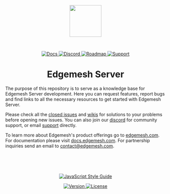 <p align="center"><img height="100" src="assets/logo.svg" /></p>

<br />

<p align="center">
  <a href="https://docs.edgemesh.com">
    <img src="https://img.shields.io/badge/%20-docs-lightgrey.svg?&longCache=true&style=for-the-badge" alt="Docs" />
  </a>
  <a href="https://discord.gg/K5ACGha">
    <img src="https://img.shields.io/badge/%20-discord-7289DA.svg?&longCache=true&style=for-the-badge" alt="Discord" />
  </a>
  <a href="https://github.com/orgs/edgemesh/projects/8">
    <img src="https://img.shields.io/badge/%20-roadmap-green.svg?&longCache=true&style=for-the-badge" alt="Roadmap" />
  </a>
  <a href="mailto:support@edgemesh.com">
    <img src="https://img.shields.io/badge/%20-support-yellow.svg?&longCache=true&style=for-the-badge" alt="Support" />
  </a>
</p>


<h1 align="center">Edgemesh Server</h1>

The purpose of this repository is to serve as a knowledge base for Edgemesh Server
development.  Here you can request features, report bugs and find links to all
the necessary resources to get started with Edgemesh Server.

Please check all the
[closed issues](https://github.com/edgemesh/server/issues?q=is%3Aissue+is%3Aclosed)
and [wikis](https://github.com/edgemesh/server/wiki) for solutions to your
problems before opening new issues.  You can also join our [discord](https://discord.gg/K5ACGha)
for community support, or email [support](mailto:support@edgemesh.com) directly.  

To learn more about Edgemesh's product offerings go to [edgemesh.com](https://edgemesh.com).
For documentation please visit [docs.edgemesh.com](https://docs.edgemesh.com).
For partnership inquiries send an email to [contact@edgemesh.com](mailto:contact@edgemesh.com).

<br />
<br />
<br />

<p align="center">
  <a href="https://github.com/standard/standard">
    <img src="https://cdn.rawgit.com/standard/standard/master/badge.svg" alt="JavaScript Style Guide" />
  </a>
</p>
<p align="center">
  <a href="https://github.com/edgemesh/server/releases">
    <img src="https://img.shields.io/github/release/edgemesh/edgemesh.svg?&longCache=true&style=for-the-badge" alt="Version" />
  </a>
  <a href="https://github.com/edgemesh/server/blob/master/LICENSE.md">
    <img src="https://img.shields.io/badge/license-mpl--2.0-orange.svg?&longCache=true&style=for-the-badge" alt="License" />
  </a>
</p>
